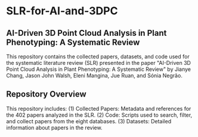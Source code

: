 # SLR-for-AI-and-3DPC
## AI-Driven 3D Point Cloud Analysis in Plant Phenotyping: A Systematic Review
This repository contains the collected papers, datasets, and code used for the systematic literature review (SLR) presented in the paper "AI-Driven 3D Point Cloud Analysis in Plant Phenotyping: A Systematic Review" by Jianye Chang, Jason John Walsh, Eleni Mangina, Jue Ruan, and Sónia Negrão.

## Repository Overview
This repository includes:
(1) Collected Papers: Metadata and references for the 402 papers analyzed in the SLR.
(2) Code: Scripts used to search, filter, and collect papers from the eight databases.
(3) Datasets: Detailed information about papers in the review.
